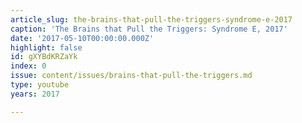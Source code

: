 ```yaml
---
article_slug: the-brains-that-pull-the-triggers-syndrome-e-2017
caption: 'The Brains that Pull the Triggers: Syndrome E, 2017'
date: '2017-05-10T00:00:00.000Z'
highlight: false
id: gXYBdKRZaYk
index: 0
issue: content/issues/brains-that-pull-the-triggers.md
type: youtube
years: 2017

---
```

